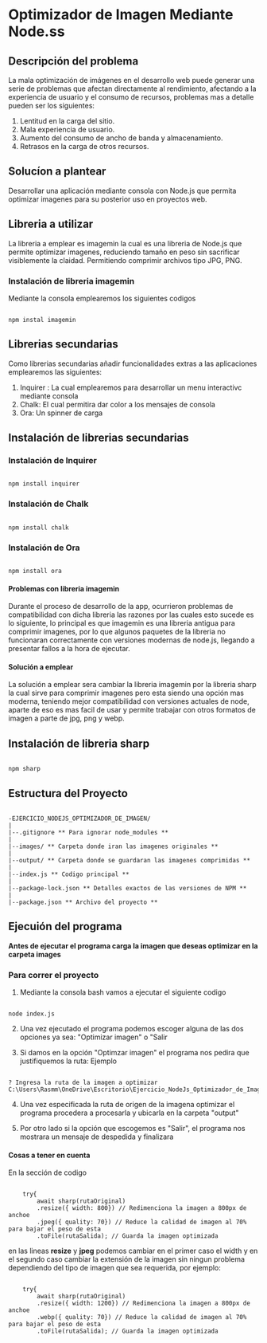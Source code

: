 # Optimizador de Imagen Mediante Node.ss

## Descripción del problema

La mala optimización de imágenes en el desarrollo web puede generar una serie de problemas que afectan
directamente al rendimiento, afectando a la experiencia de usuario y el consumo de recursos, problemas
mas a detalle pueden ser los siguientes:

1. Lentitud en la carga del sitio.
2. Mala experiencia de usuario.
3. Aumento del consumo de ancho de banda y almacenamiento.
4. Retrasos en la carga de otros recursos.

## Solucíon a plantear

Desarrollar una aplicación mediante consola con Node.js que permita optimizar imagenes para su posterior
uso en proyectos web.

## Libreria a utilizar

La libreria a emplear es imagemin la cual es una libreria de Node.js que permite optimizar imagenes, reduciendo
tamaño en peso sin sacrificar visiblemente la claidad. Permitiendo comprimir archivos tipo JPG, PNG.

### Instalación de libreria imagemin

Mediante la consola emplearemos los siguientes codigos

```

npm instal imagemin

```

## Librerias secundarias

Como librerias secundarias añadir funcionalidades extras a las aplicaciones emplearemos las siguientes:

1. Inquirer : La cual emplearemos para desarrollar un menu interactivc mediante consola
2. Chalk: El cual permitira dar color a los mensajes de consola
3. Ora: Un spinner de carga

## Instalación de librerias secundarias

### Instalación de Inquirer

```

npm install inquirer

```

### Instalación de Chalk

```

npm install chalk

```

### Instalación de Ora

```

npm install ora

```

#### Problemas con libreria imagemin

Durante el proceso de desarrollo de la app, ocurrieron problemas de compatibilidad con dicha libreria las razones
por las cuales esto sucede es lo siguiente, lo principal es que imagemin es una libreria antigua para comprimir
imagenes, por lo que algunos paquetes de la libreria no funcionaran correctamente con versiones modernas de node.js,
llegando a presentar fallos a la hora de ejecutar.

#### Solución a emplear

La solución a emplear sera cambiar la libreria imagemin por la libreria sharp la cual sirve para comprimir imagenes pero
esta siendo una opción mas moderna, teniendo mejor compatibilidad con versiones actuales de node, aparte de eso es mas facil
de usar y permite trabajar con otros formatos de imagen a parte de jpg, png y webp.

## Instalación de libreria sharp

```

npm sharp

```

## Estructura del Proyecto

```

-EJERCICIO_NODEJS_OPTIMIZADOR_DE_IMAGEN/
|
|--.gitignore ** Para ignorar node_modules **
|
|--images/ ** Carpeta donde iran las imagenes originales **
|
|--output/ ** Carpeta donde se guardaran las imagenes comprimidas **
|
|--index.js ** Codigo principal **
|
|--package-lock.json ** Detalles exactos de las versiones de NPM **
|
|--package.json ** Archivo del proyecto **

```

## Ejecuión del programa

**Antes de ejecutar el programa carga la imagen que deseas optimizar en la carpeta images**

### Para correr el proyecto

1. Mediante la consola bash vamos a ejecutar el siguiente codigo

```

node index.js

```

2.  Una vez ejecutado el programa podemos escoger alguna de las dos opciones ya sea: "Optimizar imagen" o "Salir

3. Si damos en la opción "Optimzar imagen" el programa nos pedira que justifiquemos la ruta: Ejemplo

```

? Ingresa la ruta de la imagen a optimizar C:\Users\Rasmm\OneDrive\Escritorio\Ejercicio_NodeJs_Optimizador_de_Imagen\images\Taberna.jpg

```

4. Una vez especificada la ruta de origen de la imagena optimizar el programa procedera a procesarla y ubicarla en la carpeta "output"

5. Por otro lado si la opción que escogemos es "Salir", el programa nos mostrara un mensaje de despedida y finalizara

#### Cosas a tener en cuenta

En la sección de codigo

```

    try{
        await sharp(rutaOriginal)
        .resize({ width: 800}) // Redimenciona la imagen a 800px de anchoe
        .jpeg({ quality: 70}) // Reduce la calidad de imagen al 70% para bajar el peso de esta
        .toFile(rutaSalida); // Guarda la imagen optimizada

```

en las lineas **resize** y **jpeg** podemos cambiar en el primer caso el width y en el segundo caso cambiar la extensión de la imagen sin ningun problema dependiendo del tipo de imagen que sea requerida, por ejemplo:

```

    try{
        await sharp(rutaOriginal)
        .resize({ width: 1200}) // Redimenciona la imagen a 800px de anchoe
        .webp({ quality: 70}) // Reduce la calidad de imagen al 70% para bajar el peso de esta
        .toFile(rutaSalida); // Guarda la imagen optimizada

```